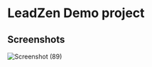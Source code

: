 
# LeadZen Demo project



## Screenshots

![Screenshot (89)](https://user-images.githubusercontent.com/85642896/216417886-074f1e23-db7b-4931-b1f5-356e99147376.png)


